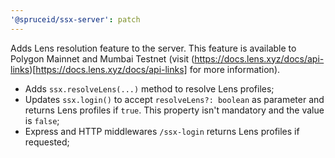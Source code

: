 ```yaml
---
'@spruceid/ssx-server': patch
---
```


Adds Lens resolution feature to the server. This feature is available to Polygon Mainnet and Mumbai Testnet (visit (https://docs.lens.xyz/docs/api-links)[https://docs.lens.xyz/docs/api-links] for more information). 

- Adds `ssx.resolveLens(...)` method to resolve Lens profiles;
- Updates `ssx.login()` to accept `resolveLens?: boolean` as parameter and returns Lens profiles if `true`. This property isn't mandatory and the value is `false`;
- Express and HTTP middlewares `/ssx-login` returns Lens profiles if requested;